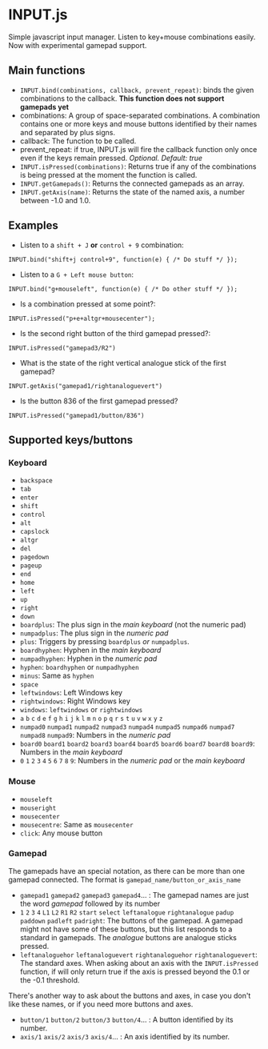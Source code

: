 INPUT.js
========

Simple javascript input manager. Listen to key+mouse combinations easily. Now with experimental gamepad support.

Main functions
--------------

* `INPUT.bind(combinations, callback, prevent_repeat)`: binds the given combinations to the callback. **This function does not support gamepads yet**
 * combinations: A group of space-separated combinations. A combination contains one or more keys and mouse buttons identified by their names and separated by plus signs.
 * callback: The function to be called.
 * prevent_repeat: if true, INPUT.js will fire the callback function only once even if the keys remain pressed. *Optional. Default: true*
* `INPUT.isPressed(combinations)`: Returns true if any of the combinations is being pressed at the moment the function is called.
* `INPUT.getGamepads()`: Returns the connected gamepads as an array.
* `INPUT.getAxis(name)`: Returns the state of the named axis, a number between -1.0 and 1.0.

Examples
--------

* Listen to a `shift + J` **or** `control + 9` combination:

`INPUT.bind("shift+j control+9", function(e) { /* Do stuff */ });`

* Listen to a `G + Left mouse button`:

`INPUT.bind("g+mouseleft", function(e) { /* Do other stuff */ });`

* Is a combination pressed at some point?:

`INPUT.isPressed("p+e+altgr+mousecenter");`

* Is the second right button of the third gamepad pressed?:

`INPUT.isPressed("gamepad3/R2")`

* What is the state of the right vertical analogue stick of the first gamepad?

`INPUT.getAxis("gamepad1/rightanaloguevert")`

* Is the button 836 of the first gamepad pressed?

`INPUT.isPressed("gamepad1/button/836")`

Supported keys/buttons
----------------------

### Keyboard

* `backspace`
* `tab`
* `enter`
* `shift`
* `control`
* `alt`
* `capslock`
* `altgr`
* `del`
* `pagedown`
* `pageup`
* `end`
* `home`
* `left`
* `up`
* `right`
* `down`
* `boardplus`: The plus sign in the *main keyboard* (not the numeric pad)
* `numpadplus`: The plus sign in the *numeric pad*
* `plus`: Triggers by pressing `boardplus` *or* `numpadplus`.
* `boardhyphen`: Hyphen in the *main keyboard*
* `numpadhyphen`: Hyphen in the *numeric pad*
* `hyphen`: `boardhyphen` or `numpadhyphen`
* `minus`: Same as `hyphen`
* `space`
* `leftwindows`: Left Windows key
* `rightwindows`: Right Windows key
* `windows`: `leftwindows` or `rightwindows`
* `a` `b` `c` `d` `e` `f` `g` `h` `i` `j` `k` `l` `m` `n` `o` `p` `q` `r` `s` `t` `u` `v` `w` `x` `y` `z`
* `numpad0` `numpad1` `numpad2` `numpad3` `numpad4` `numpad5` `numpad6` `numpad7` `numpad8` `numpad9`: Numbers in the *numeric pad*
* `board0` `board1` `board2` `board3` `board4` `board5` `board6` `board7` `board8` `board9`: Numbers in the *main keyboard*
* `0` `1` `2` `3` `4` `5` `6` `7` `8` `9`: Numbers in the *numeric pad* or the *main keyboard*

### Mouse

* `mouseleft`
* `mouseright`
* `mousecenter`
* `mousecentre`: Same as `mousecenter`
* `click`: Any mouse button

### Gamepad

The gamepads have an special notation, as there can be more than one gamepad connected. The format is `gamepad_name/button_or_axis_name`

* `gamepad1` `gamepad2` `gamepad3` `gamepad4`... : The gamepad names are just the word _gamepad_ followed by its number
* `1` `2` `3` `4` `L1` `L2` `R1` `R2` `start` `select` `leftanalogue` `rightanalogue` `padup` `paddown` `padleft` `padright`: The buttons of the gamepad. A gamepad might not have some of these buttons, but this list responds to a standard in gamepads. The _analogue_ buttons are analogue sticks pressed.
* `leftanaloguehor` `leftanaloguevert` `rightanaloguehor` `rightanaloguevert`: The standard axes. When asking about an axis with the `INPUT.isPressed` function, if will only return true if the axis is pressed beyond the 0.1 or the -0.1 threshold.

There's another way to ask about the buttons and axes, in case you don't like these names, or if you need more buttons and axes.

* `button/1` `button/2` `button/3` `button/4`... : A button identified by its number.
* `axis/1` `axis/2` `axis/3` `axis/4`... : An axis identified by its number.
